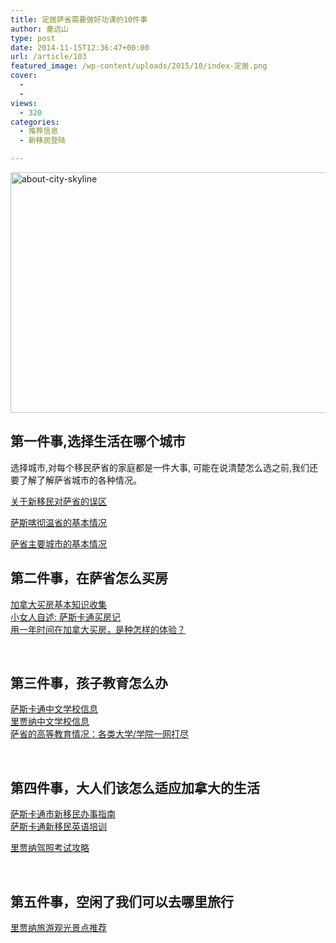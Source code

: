 ```yaml
---
title: 定居萨省需要做好功课的10件事
author: 童远山
type: post
date: 2014-11-15T12:36:47+00:00
url: /article/103
featured_image: /wp-content/uploads/2015/10/index-定居.png
cover:
  - 
  - 
views:
  - 320
categories:
  - 推荐信息
  - 新移民登陆

---
```

<img decoding="async" loading="lazy" class="alignnone size-full wp-image-644" src="http://52sask.com/wp-content/uploads/2015/10/about-city-skyline.jpg" alt="about-city-skyline" width="1010" height="385" />

## 第一件事,选择生活在哪个城市

选择城市,对每个移民萨省的家庭都是一件大事, 可能在说清楚怎么选之前,我们还要了解了解萨省城市的各种情况。

<a href="http://52sask.com/article/25" target="_blank">关于新移民对萨省的误区</a>

<a href="http://52sask.com/article/23" target="_blank">萨斯喀彻温省的基本情况</a>

<a href="http://52sask.com/article/397" target="_blank">萨省主要城市的基本情况</a>

## 第二件事，在萨省怎么买房

<a href="http://52sask.com/article/668" target="_blank">加拿大买房基本知识收集</a>  
<a href="http://52sask.com/article/595" target="_blank">小女人自述: 萨斯卡通买房记</a>  
<a href="http://52sask.com/article/647" target="_blank">用一年时间在加拿大买房，是种怎样的体验？</a>

&nbsp;

## 第三件事，孩子教育怎么办

<a href="http://52sask.com/article/57" target="_blank">萨斯卡通中文学校信息</a>  
[里贾纳中文学校信息][1]  
<a href="http://52sask.com/article/45" target="_blank">萨省的高等教育情况：各类大学/学院一网打尽</a>

&nbsp;

## 第四件事，大人们该怎么适应加拿大的生活

<a href="http://52sask.com/article/43" target="_blank">萨斯卡通市新移民办事指南</a>  
<a href="http://52sask.com/article/55" target="_blank">萨斯卡通新移民英语培训</a>

<a href="http://52sask.com/article/589" target="_blank">里贾纳驾照考试攻略</a>

&nbsp;

## 第五件事，空闲了我们可以去哪里旅行

<a href="http://52sask.com/article/488" target="_blank">里贾纳旅游观光景点推荐</a>

 [1]: http://52sask.com/article/33